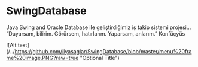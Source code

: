 # SwingDatabase
Java Swing and Oracle Database ile geliştirdiğimiz iş takip sistemi projesi... 
“Duyarsam, bilirim. Görürsem, hatırlarım. Yaparsam, anlarım.” Konfüçyüs

![Alt text](/../<branch name>https://github.com/ilyasaglar/SwingDatabase/blob/master/menu%20frame%20image.PNG?raw=true "Optional Title")

